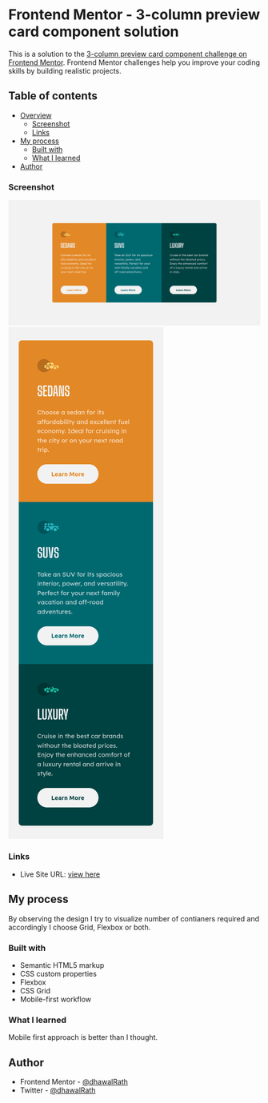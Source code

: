 # Frontend Mentor - 3-column preview card component solution

This is a solution to the [3-column preview card component challenge on Frontend Mentor](https://www.frontendmentor.io/challenges/3column-preview-card-component-pH92eAR2-). Frontend Mentor challenges help you improve your coding skills by building realistic projects. 

## Table of contents

- [Overview](#overview)
  - [Screenshot](#screenshot)
  - [Links](#links)
- [My process](#my-process)
  - [Built with](#built-with)
  - [What I learned](#what-i-learned)
- [Author](#author)


### Screenshot

![](./screenshots/desktop.png)
![](./screenshots/mobile.png)


### Links

- Live Site URL: [view here](https://dhawalrath.github.io/3-column-preview-card-component-main/)

## My process

By observing the design I try to visualize number of contianers required and accordingly I choose Grid, Flexbox or both.

### Built with

- Semantic HTML5 markup
- CSS custom properties
- Flexbox
- CSS Grid
- Mobile-first workflow

### What I learned

Mobile first approach is better than I thought.

## Author

- Frontend Mentor - [@dhawalRath](https://www.frontendmentor.io/profile/dhawalRath)
- Twitter - [@dhawalRath](https://www.twitter.com/dhawalRath)
